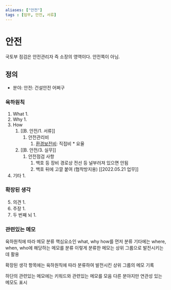 ```yaml
---
aliases: ["안전"]
tags : [업무, 안전, 서류]
---
```

# 안전

국토부 점검은 안전관리자 즉 소장의 영역이다. 안전쪽이 아님.

## 정의
 - 분야: 안전: 건설안전 어쩌구

### 육하원칙
 1. What
	 1. 
 2. Why
	 1. 
 3. How
	 1. [[B. 안전/1. 서류]]
		 1. 안전관리비
			 1. [환경보전비](https://anbak4.tistory.com/40): 직접비 * 요율
	 2. [[B. 안전/3. 실무]]
		 1. 안전점검 사항
			 1. 백호 등 장비 경로상 전선 등 널부러져 있으면 안됨
			 2. 백호 뒤에 고깔 붙여 (협착방지용) [[2022.05.21 업무]]
 4. 기타
	 1. 

### 확장된 생각
 5. 의견
	 1. 
 6. 주장
	 1. 
 7. 두 번째 뇌
	 1. 

### 관련있는 메모

육하원칙에 따라 메모 분류
핵심요소인 what, why how를 먼저 분류
기타에는 where, when, who에 해당하는 메모를 분류
이렇게 분류한 메모는 상위 그룹으로 발전시키는 데 활용

확장된 생각 항목에는 육하원칙에 따라 분류하여 발전시킨 상위 그룹의 메모 기록

하단의 관련있는 메모에는 키워드와 관련있는 메모를 모음
다른 분야지만 연관성 있는 메모도 표시
